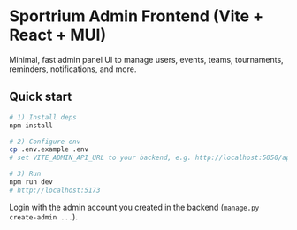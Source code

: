 
# Sportrium Admin Frontend (Vite + React + MUI)

Minimal, fast admin panel UI to manage users, events, teams, tournaments, reminders, notifications, and more.

## Quick start

```bash
# 1) Install deps
npm install

# 2) Configure env
cp .env.example .env
# set VITE_ADMIN_API_URL to your backend, e.g. http://localhost:5050/api/admin/v1

# 3) Run
npm run dev
# http://localhost:5173
```

Login with the admin account you created in the backend (`manage.py create-admin ...`).
